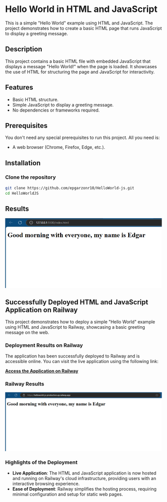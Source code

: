 # Hello World in HTML and JavaScript

This is a simple "Hello World" example using HTML and JavaScript. The project demonstrates how to create a basic HTML page that runs JavaScript to display a greeting message.

## Description

This project contains a basic HTML file with embedded JavaScript that displays a message "Hello World!" when the page is loaded. It showcases the use of HTML for structuring the page and JavaScript for interactivity.

## Features

- Basic HTML structure.
- Simple JavaScript to display a greeting message.
- No dependencies or frameworks required.

## Prerequisites

You don't need any special prerequisites to run this project. All you need is:

- A web browser (Chrome, Firefox, Edge, etc.).

## Installation

### Clone the repository

```bash
git clone https://github.com/epgarzonr10/HelloWorld-js.git
cd HelloWorldJS
```
## Results
<p align="center">
  <img src="Img/Hellojs.PNG" alt="Hello">
</p>

## Successfully Deployed HTML and JavaScript Application on Railway

This project demonstrates how to deploy a simple "Hello World" example using HTML and JavaScript to Railway, showcasing a basic greeting message on the web.

### Deployment Results on Railway

The application has been successfully deployed to Railway and is accessible online. You can visit the live application using the following link:

[**Access the Application on Railway**](https://helloworld-js-production.up.railway.app/)

### Railway Results
<p align="center">
  <img src="Img/Railway.PNG" alt="Railway">
</p>

### Highlights of the Deployment

- **Live Application**: The HTML and JavaScript application is now hosted and running on Railway's cloud infrastructure, providing users with an interactive browsing experience.
- **Ease of Deployment**: Railway simplifies the hosting process, requiring minimal configuration and setup for static web pages.
